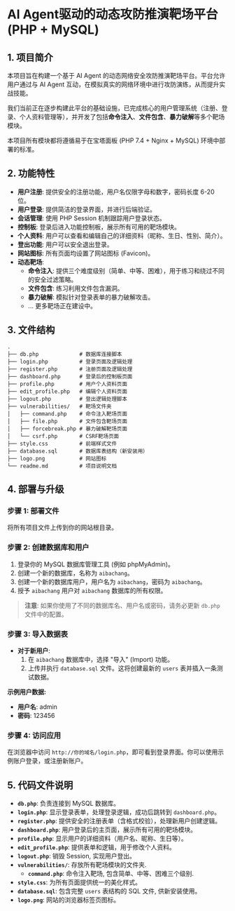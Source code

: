 # AI Agent驱动的动态攻防推演靶场平台 (PHP + MySQL)

## 1. 项目简介

本项目旨在构建一个基于 AI Agent 的动态网络安全攻防推演靶场平台。平台允许用户通过与 AI Agent 互动，在模拟真实的网络环境中进行攻防演练，从而提升实战技能。

我们当前正在逐步构建此平台的基础设施，已完成核心的用户管理系统（注册、登录、个人资料管理等），并开发了包括**命令注入**、**文件包含**、**暴力破解**等多个靶场模块。

本项目所有模块都将遵循易于在宝塔面板 (PHP 7.4 + Nginx + MySQL) 环境中部署的标准。

## 2. 功能特性

- **用户注册**: 提供安全的注册功能，用户名仅限字母和数字，密码长度 6-20 位。
- **用户登录**: 提供简洁的登录界面，并进行后端验证。
- **会话管理**: 使用 PHP Session 机制跟踪用户登录状态。
- **控制板**: 登录后进入功能控制板，展示所有可用的靶场模块。
- **个人资料**: 用户可以查看和编辑自己的详细资料（昵称、生日、性别、简介）。
- **登出功能**: 用户可以安全退出登录。
- **网站图标**: 所有页面均设置了网站图标 (Favicon)。
- **动态靶场**:
    - **命令注入**: 提供三个难度级别（简单、中等、困难），用于练习和绕过不同的安全过滤策略。
    - **文件包含**: 练习利用文件包含漏洞。
    - **暴力破解**: 模拟针对登录表单的暴力破解攻击。
    - ... 更多靶场正在建设中。

## 3. 文件结构

```
.
├── db.php             # 数据库连接脚本
├── login.php          # 登录页面及逻辑处理
├── register.php       # 注册页面及逻辑处理
├── dashboard.php      # 登录后的控制板页面
├── profile.php        # 用户个人资料页面
├── edit_profile.php   # 编辑个人资料页面
├── logout.php         # 登出逻辑处理脚本
├── vulnerabilities/   # 靶场文件夹
│   ├── command.php    # 命令注入靶场页面
│   ├── file.php       # 文件包含靶场页面
│   ├── forcebreak.php # 暴力破解靶场页面
│   └── csrf.php       # CSRF靶场页面
├── style.css          # 前端样式文件
├── database.sql       # 数据库表结构（新安装用）
├── logo.png           # 网站图标
└── readme.md          # 项目说明文档
```

## 4. 部署与升级

### 步骤 1: 部署文件

将所有项目文件上传到你的网站根目录。

### 步骤 2: 创建数据库和用户

1.  登录你的 MySQL 数据库管理工具 (例如 phpMyAdmin)。
2.  创建一个新的数据库，名称为 `aibachang`。
3.  创建一个新的数据库用户，用户名为 `aibachang`，密码为 `aibachang`。
4.  授予 `aibachang` 用户对 `aibachang` 数据库的所有权限。

> **注意**: 如果你使用了不同的数据库名、用户名或密码，请务必更新 `db.php` 文件中的配置。

### 步骤 3: 导入数据表

-   **对于新用户**:
    1.  在 `aibachang` 数据库中，选择 "导入" (Import) 功能。
    2.  上传并执行 `database.sql` 文件。这将创建最新的 `users` 表并插入一条测试数据。

**示例用户数据:**
-   **用户名**: admin
-   **密码**: 123456

### 步骤 4: 访问应用

在浏览器中访问 `http://你的域名/login.php`，即可看到登录界面。你可以使用示例账户登录，或注册新账户。

## 5. 代码文件说明

-   **`db.php`**: 负责连接到 MySQL 数据库。
-   **`login.php`**: 显示登录表单，处理登录逻辑，成功后跳转到 `dashboard.php`。
-   **`register.php`**: 提供安全的注册表单（含格式校验），处理新用户创建逻辑。
-   **`dashboard.php`**: 用户登录后的主页面，展示所有可用的靶场模块。
-   **`profile.php`**: 显示用户的详细资料（用户名、昵称、生日等）。
-   **`edit_profile.php`**: 提供表单和逻辑，用于修改个人资料。
-   **`logout.php`**: 销毁 Session, 实现用户登出。
-   **`vulnerabilities/`**: 存放所有靶场模块的文件夹.
    - **`command.php`**: 命令注入靶场, 包含简单、中等、困难三个级别.
-   **`style.css`**: 为所有页面提供统一的美化样式。
-   **`database.sql`**: 包含完整 `users` 表结构的 SQL 文件, 供新安装使用。
-   **`logo.png`**: 网站的浏览器标签页图标。